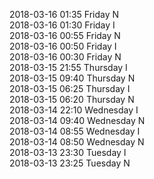 2018-03-16 01:35 Friday  N  
2018-03-16 01:30 Friday  I  
2018-03-16 00:55 Friday  N  
2018-03-16 00:50 Friday  I  
2018-03-16 00:30 Friday  N  
2018-03-15 21:55 Thursday  I  
2018-03-15 09:40 Thursday  N  
2018-03-15 06:25 Thursday  I  
2018-03-15 06:20 Thursday  N  
2018-03-14 22:10 Wednesday  I  
2018-03-14 09:40 Wednesday  N  
2018-03-14 08:55 Wednesday  I  
2018-03-14 08:50 Wednesday  N  
2018-03-13 23:30 Tuesday  I  
2018-03-13 23:25 Tuesday  N  

